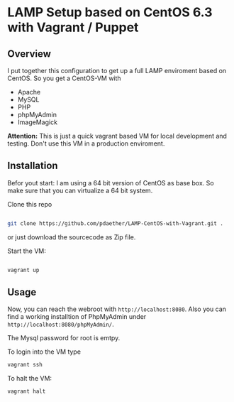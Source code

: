 # LAMP Setup based on CentOS 6.3 with Vagrant / Puppet

## Overview

I put together this configuration to get up a full LAMP enviroment based on CentOS.
So you get a CentOS-VM with 

* Apache
* MySQL
* PHP
* phpMyAdmin
* ImageMagick

**Attention:** This is just a quick vagrant based VM for local development and testing.
Don't use this VM in a production enviroment.


## Installation

Befor yout start: 
I am using a 64 bit version of CentOS as base box. So make sure that you can virtualize a 64 bit system.

Clone this repo

```bash

git clone https://github.com/pdaether/LAMP-CentOS-with-Vagrant.git .

```

or just download the sourcecode as Zip file.

Start the VM:

```bash

vagrant up

```

## Usage

Now, you can reach the webroot with `http://localhost:8080`.
Also you can find a working installtion of PhpMyAdmin under `http://localhost:8080/phpMyAdmin/`.

The Mysql password for root is emtpy.

To login into the VM type
```bash
vagrant ssh
```

To halt the VM:
```bash
vagrant halt
```
